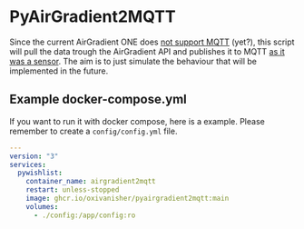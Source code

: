 # PyAirGradient2MQTT

Since the current AirGradient ONE does [not support MQTT](https://forum.airgradient.com/t/mqtt-on-air-gradient-one/1390)
(yet?), this script will pull the data trough the AirGradient API and publishes it to MQTT
[as it was a sensor](https://www.airgradient.com/support/kb-mqtt-conf/). The aim is to just simulate the behaviour that
will be implemented in the future.

## Example docker-compose.yml
If you want to run it with docker compose, here is a example. Please remember to create a `config/config.yml` file.

```yaml
---
version: "3"
services:
  pywishlist:
    container_name: airgradient2mqtt
    restart: unless-stopped
    image: ghcr.io/oxivanisher/pyairgradient2mqtt:main
    volumes:
      - ./config:/app/config:ro
```
